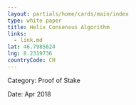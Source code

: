 ```yaml
---
layout: partials/home/cards/main/index
type: white paper
title: Helix Consensus Algorithm
links:
  - link.md
lat: 46.7985624
lng: 8.2319736
countryCode: CH
---
```


Category: Proof of Stake

Date: Apr 2018
